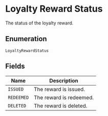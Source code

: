 <!-- Optimized: 2025-10-06 -->
<!-- RPM: 1.6.2.1.1.6.2.1_loyalty-reward-status_20251006 -->
<!-- Session: E2E RPM DNA Application -->
<!-- AOM: RND (Reggie & Dro) -->
<!-- COI: TECHNOLOGY -->
<!-- RPM: HIGH -->
<!-- ACTION: BUILD -->

# Loyalty Reward Status

The status of the loyalty reward.

## Enumeration

`LoyaltyRewardStatus`

## Fields

| Name | Description |
|  --- | --- |
| `ISSUED` | The reward is issued. |
| `REDEEMED` | The reward is redeemed. |
| `DELETED` | The reward is deleted. |
